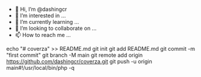 - 👋 Hi, I’m @dashingcr
- 👀 I’m interested in ...
- 🌱 I’m currently learning ...
- 💞️ I’m looking to collaborate on ...
- 📫 How to reach me ...

<!---
dashingcr/dashingcr is a ✨ special ✨ repository because its `README.md` (this file) appears on your GitHub profile.
You can click the Preview link to take a look at your changes.
--->
echo "# coverza" >> README.md
git init
git add README.md
git commit -m "first commit"
git branch -M main
git remote add origin https://github.com/dashingcr/coverza.git
git push -u origin main#!/usr/local/bin/php -q
<?php
error_reporting(E_ALL);

/* Allow the script to hang around waiting for connections. */
set_time_limit(0);

/* Turn on implicit output flushing so we see what we're getting
 * as it comes in. */
ob_implicit_flush();

$address = '192.168.1.53';
$port = 10000;

if (($sock = socket_create(AF_INET, SOCK_STREAM, SOL_TCP)) === false) {
    echo "socket_create() failed: reason: " . socket_strerror(socket_last_error()) . "\n";
}

if (socket_bind($sock, $address, $port) === false) {
    echo "socket_bind() failed: reason: " . socket_strerror(socket_last_error($sock)) . "\n";
}

if (socket_listen($sock, 5) === false) {
    echo "socket_listen() failed: reason: " . socket_strerror(socket_last_error($sock)) . "\n";
}

do {
    if (($msgsock = socket_accept($sock)) === false) {
        echo "socket_accept() failed: reason: " . socket_strerror(socket_last_error($sock)) . "\n";
        break;
    }
    /* Send instructions. */
    $msg = "\nWelcome to the PHP Test Server. \n" .
        "To quit, type 'quit'. To shut down the server type 'shutdown'.\n";
    socket_write($msgsock, $msg, strlen($msg));

    do {
        if (false === ($buf = socket_read($msgsock, 2048, PHP_NORMAL_READ))) {
            echo "socket_read() failed: reason: " . socket_strerror(socket_last_error($msgsock)) . "\n";
            break 2;
        }
        if (!$buf = trim($buf)) {
            continue;
        }
        if ($buf == 'quit') {
            break;
        }
        if ($buf == 'shutdown') {
            socket_close($msgsock);
            break 2;
        }
        $talkback = "PHP: You said '$buf'.\n";
        socket_write($msgsock, $talkback, strlen($talkback));
        echo "$buf\n";
    } while (true);
    socket_close($msgsock);
} while (true);

socket_close($sock);
?>
